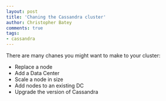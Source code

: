 ```yaml
---
layout: post
title: 'Chaning the Cassandra cluster'
author: Christopher Batey
comments: true
tags:
- cassandra
---
```


There are many chanes you might want to make to your cluster:

* Replace a node
* Add a Data Center
* Scale a node in size
* Add nodes to an existing DC
* Upgrade the version of Cassandra


